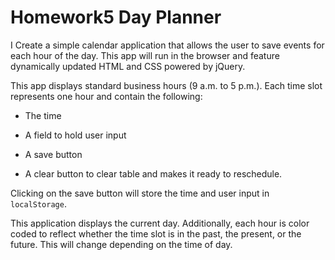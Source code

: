 # Homework5 Day Planner
I Create a simple calendar application that allows the user to save events for each hour of the day. This app will run in the browser and feature dynamically updated HTML and CSS powered by jQuery.

This app displays standard business hours (9 a.m. to 5 p.m.). Each time slot represents one hour and contain the following:

* The time

* A field to hold user input

* A save button

* A clear button to clear table and makes it ready to reschedule.

Clicking on the save button will store the time and user input in `localStorage`.

This application displays the current day. Additionally, each hour is color coded to reflect whether the time slot is in the past, the present, or the future. This will change depending on the time of day.
